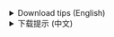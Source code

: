 <details>
  <summary>Download tips (English)</summary>
  <ul>
    <li>Obsidian Plugin Version:
      <ul>
        <li>You can download the three files: main, manifest, and styles</li>
        <li>Or it is recommended to install using the brat plugin</li>
        <li>Community store download method is currently under review: https://github.com/obsidianmd/obsidian-releases/pull/8345</li>
      </ul>
    <li>Windows App Version: Download the msi or nsis file</li>
    <li>Linux/macOS App Version: Pending future development and adaptation</li>
  </ul>
</details>

<details>
  <summary>下载提示 (中文)</summary>
  <ul>
    <li>Obsidian 插件版本:
      <ul>
        <li>可下载 main、mainifest、styles 三个文件</li>
        <li>或推荐使用 brat 插件进行安装</li>
        <li>社区商店下载方式当前审核中: https://github.com/obsidianmd/obsidian-releases/pull/8345</li>
      </ul>
    <li>Windows App 版本: 下载 msi 或 nsis 文件</li>
    <li>Linux/MacOS App 版本: 需要等待后期开发适配开发</li>
  </ul>
</details>
